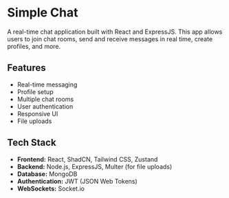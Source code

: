 # Simple Chat

A real-time chat application built with React and ExpressJS. This app allows users to join chat rooms, send and receive messages in real time, create profiles, and more.

## Features

- Real-time messaging
- Profile setup
- Multiple chat rooms
- User authentication
- Responsive UI
- File uploads

## Tech Stack

- **Frontend:** React, ShadCN, Tailwind CSS, Zustand
- **Backend:** Node.js, ExpressJS, Multer (for file uploads)
- **Database:** MongoDB
- **Authentication:** JWT (JSON Web Tokens)
- **WebSockets:** Socket.io